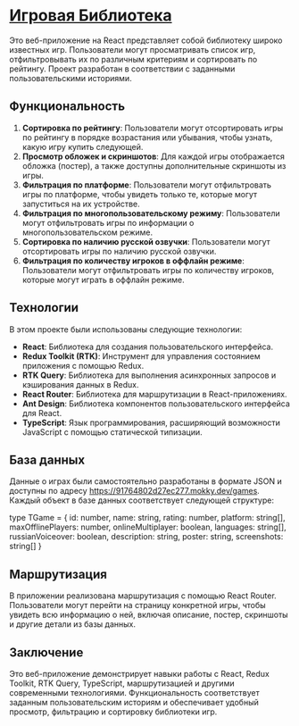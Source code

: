 # <a href='https://main--starlit-cucurucho-d836cb.netlify.app/'>Игровая Библиотека</a> 

Это веб-приложение на React представляет собой библиотеку широко известных игр. Пользователи могут просматривать список игр, отфильтровывать их по различным критериям и сортировать по рейтингу. Проект разработан в соответствии с заданными пользовательскими историями.

## Функциональность

1. <b>Сортировка по рейтингу</b>: Пользователи могут отсортировать игры по рейтингу в порядке возрастания или убывания, чтобы узнать, какую игру купить следующей.
2. <b>Просмотр обложек и скриншотов</b>: Для каждой игры отображается обложка (постер), а также доступны дополнительные скриншоты из игры.
3. <b>Фильтрация по платформе</b>: Пользователи могут отфильтровать игры по платформе, чтобы увидеть только те, которые могут запуститься на их устройстве.
4. <b>Фильтрация по многопользовательскому режиму</b>: Пользователи могут отфильтровать игры по информации о многопользовательском режиме.
5. <b>Сортировка по наличию русской озвучки</b>: Пользователи могут отсортировать игры по наличию русской озвучки.
6. <b>Фильтрация по количеству игроков в оффлайн режиме</b>: Пользователи могут отфильтровать игры по количеству игроков, которые могут играть в оффлайн режиме.

## Технологии

В этом проекте были использованы следующие технологии:

- <b>React</b>: Библиотека для создания пользовательского интерфейса.
- <b>Redux Toolkit (RTK)</b>: Инструмент для управления состоянием приложения с помощью Redux.
- <b>RTK Query</b>: Библиотека для выполнения асинхронных запросов и кэширования данных в Redux.
- <b>React Router</b>: Библиотека для маршрутизации в React-приложениях.
- <b>Ant Design</b>: Библиотека компонентов пользовательского интерфейса для React.
- <b>TypeScript</b>: Язык программирования, расширяющий возможности JavaScript с помощью статической типизации.

## База данных

Данные о играх были самостоятельно разработаны в формате JSON и доступны по адресу https://91764802d27ec277.mokky.dev/games. Каждый объект в базе данных соответствует следующей структуре:

type TGame = {
    id: number,
    name: string,
    rating: number,
    platform: string[],
    maxOfflinePlayers: number,
    onlineMultiplayer: boolean,
    languages: string[],
    russianVoiceover: boolean,
    description: string,
    poster: string,
    screenshots: string[]
}

## Маршрутизация

В приложении реализована маршрутизация с помощью React Router. Пользователи могут перейти на страницу конкретной игры, чтобы увидеть всю информацию о ней, включая описание, постер, скриншоты и другие детали из базы данных.

## Заключение

Это веб-приложение демонстрирует навыки работы с React, Redux Toolkit, RTK Query, TypeScript, маршрутизацией и другими современными технологиями. Функциональность соответствует заданным пользовательским историям и обеспечивает удобный просмотр, фильтрацию и сортировку библиотеки игр.
